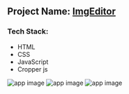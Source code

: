 ## Project Name: [ImgEditor](https://imgeditor-js.netlify.app)

### Tech Stack:
- HTML
- CSS
- JavaScript
- Cropper js

![app image](https://i.ibb.co/Tgjd4T2/1.png)
![app image](https://i.ibb.co/H7Cdqqt/2.png)
![app image](https://i.ibb.co/jyTKH48/3.png)
